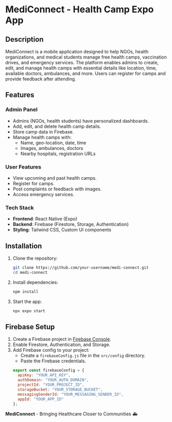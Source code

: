 # MediConnect - Health Camp Expo App

## Description
MediConnect is a mobile application designed to help NGOs, health organizations, and medical students manage free health camps, vaccination drives, and emergency services. The platform enables admins to create, edit, and manage health camps with essential details like location, time, available doctors, ambulances, and more. Users can register for camps and provide feedback after attending.

## Features
### Admin Panel
- Admins (NGOs, health students) have personalized dashboards.
- Add, edit, and delete health camp details.
- Store camp data in Firebase.
- Manage health camps with:
  - Name, geo-location, date, time
  - Images, ambulances, doctors
  - Nearby hospitals, registration URLs

### User Features
- View upcoming and past health camps.
- Register for camps.
- Post complaints or feedback with images.
- Access emergency services.

### Tech Stack
- **Frontend**: React Native (Expo)
- **Backend**: Firebase (Firestore, Storage, Authentication)
- **Styling**: Tailwind CSS, Custom UI components

## Installation
1. Clone the repository:
   ```sh
   git clone https://github.com/your-username/medi-connect.git
   cd medi-connect
   ```
2. Install dependencies:
   ```sh
   npm install
   ```
3. Start the app:
   ```sh
   npx expo start
   ```

## Firebase Setup
1. Create a Firebase project in [Firebase Console](https://console.firebase.google.com/).
2. Enable Firestore, Authentication, and Storage.
3. Add Firebase config to your project:
   - Create a `firebaseConfig.js` file in the `src/config` directory.
   - Paste the Firebase credentials.
   ```javascript
   export const firebaseConfig = {
     apiKey: "YOUR_API_KEY",
     authDomain: "YOUR_AUTH_DOMAIN",
     projectId: "YOUR_PROJECT_ID",
     storageBucket: "YOUR_STORAGE_BUCKET",
     messagingSenderId: "YOUR_MESSAGING_SENDER_ID",
     appId: "YOUR_APP_ID"
   };
   ```
   
**MediConnect** - Bringing Healthcare Closer to Communities 🚑

